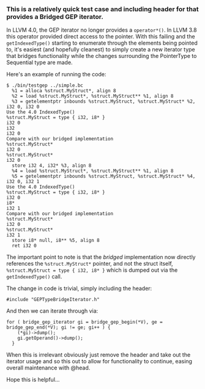 ### This is a relatively quick test case and including header for that provides a Bridged GEP iterator.

In LLVM 4.0, the GEP iterator no longer provides a `operator*()`.  In LLVM 3.8 this operator provided direct
access to the pointer.  With this failing and the `getIndexedType()` starting to enumerate through the elements
being pointed to, it's easiest (and hopefully cleanest) to simply create a new iterator type that bridges 
functionality while the changes surrounding the PointerType to Sequential type are made.  

Here's an example of running the code:

```
$ ./bin/testgep ../simple.bc 
  %1 = alloca %struct.MyStruct*, align 8
  %2 = load %struct.MyStruct*, %struct.MyStruct** %1, align 8
  %3 = getelementptr inbounds %struct.MyStruct, %struct.MyStruct* %2, i32 0, i32 0
Use the 4.0 IndexedType()
%struct.MyStruct = type { i32, i8* }
i32 0
i32
i32 0
Compare with our bridged implementation
%struct.MyStruct*
i32 0
%struct.MyStruct*
i32 0
  store i32 4, i32* %3, align 8
  %4 = load %struct.MyStruct*, %struct.MyStruct** %1, align 8
  %5 = getelementptr inbounds %struct.MyStruct, %struct.MyStruct* %4, i32 0, i32 1
Use the 4.0 IndexedType()
%struct.MyStruct = type { i32, i8* }
i32 0
i8*
i32 1
Compare with our bridged implementation
%struct.MyStruct*
i32 0
%struct.MyStruct*
i32 1
  store i8* null, i8** %5, align 8
  ret i32 0
```

The important point to note is that the *bridged* implementation now directly references the `%struct.MyStruct*` pointer, and not the struct itself, `%struct.MyStruct = type { i32, i8* }` which is dumped out via the `getIndexedType()` call.

The change in code is trivial, simply including the header:

```
#include "GEPTypeBridgeIterator.h"
```

And then we can iterate through via:

```
for ( bridge_gep_iterator gi = bridge_gep_begin(*V), ge = bridge_gep_end(*V); gi != ge; gi++ ) {
    (*gi)->dump();
    gi.getOperand()->dump();
  } 
```

When this is irrelevant obviously just remove the header and take out the iterator usage and so this out to allow for functionality to continue, easing overall maintenance with @head.

Hope this is helpful...
